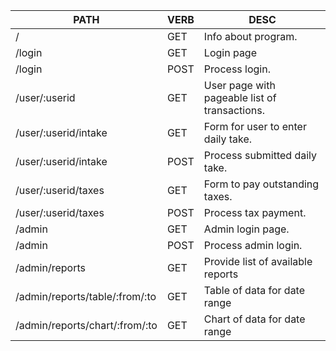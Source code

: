 | PATH                           | VERB | DESC                                          |
|--------------------------------|------|-----------------------------------------------|
| /                              | GET  | Info about program.                           |
| /login                         | GET  | Login page                                    |
| /login                         | POST | Process login.                                |
| /user/:userid                  | GET  | User page with pageable list of transactions. |
| /user/:userid/intake           | GET  | Form for user to enter daily take.            |
| /user/:userid/intake           | POST | Process submitted daily take.                 |
| /user/:userid/taxes            | GET  | Form to pay outstanding taxes.                |
| /user/:userid/taxes            | POST | Process tax payment.                          |
| /admin                         | GET  | Admin login page.                             |
| /admin                         | POST | Process admin login.                          |
| /admin/reports                 | GET  | Provide list of available reports             |
| /admin/reports/table/:from/:to | GET  | Table of data for date range                  |
| /admin/reports/chart/:from/:to | GET  | Chart of data for date range                  |